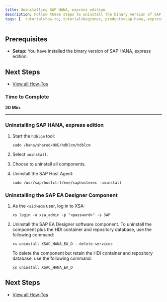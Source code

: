 ```yaml
---
title: Uninstalling SAP HANA, express edition
description: Follow these steps to uninstall the binary version of SAP HANA, express edition, or the SAP EA Designer component.
tags: [  tutorial>how-to, tutorial>beginner, products>sap-hana,-express-edition ]
---
```

## Prerequisites  
 - **Setup:** You have installed the binary version of SAP HANA, express edition.

## Next Steps
 - [View all How-Tos](http://www.sap.com/developer/tutorial-navigator.how-to.html)

### Time to Complete
**20 Min**.

---

### Uninstalling SAP HANA, express edition

1. Start the `hdblcm` tool:

    `sudo /hana/shared/HXE/hdblcm/hdblcm`

2. Select `uninstall`.

3. Choose to uninstall all components.

4. Uninstall the SAP Host Agent:

    `sudo /usr/sap/hostctrl/exe/saphostexec -uninstall`


### Uninstalling the SAP EA Designer Component

1. As the `<sid>adm` user, log in to XSA:

    `xs login -u xsa_admin -p "<password>" -s SAP`

2. Uninstall the SAP EA Designer software component. To uninstall the component plus the HDI container and repository database, use the following command:

    `xs uninstall XSAC_HANA_EA_D --delete-services`

   To delete the component but retain the HDI container and repository database, use the following command:

    `xs uninstall XSAC_HANA_EA_D`

## Next Steps
 - [View all How-Tos](http://www.sap.com/developer/tutorial-navigator.how-to.html)
